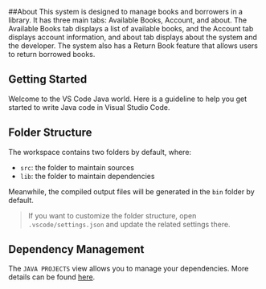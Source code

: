 ##About
This system is designed to manage books and borrowers in a library. It has three main tabs: Available Books,  Account, and about.
The Available Books tab displays a list of available books, and the Account tab displays account information, and about tab displays about the system and the developer.
The system also has a Return Book feature that allows users to return borrowed books.

## Getting Started

Welcome to the VS Code Java world. Here is a guideline to help you get started to write Java code in Visual Studio Code.

## Folder Structure

The workspace contains two folders by default, where:

- `src`: the folder to maintain sources
- `lib`: the folder to maintain dependencies

Meanwhile, the compiled output files will be generated in the `bin` folder by default.

> If you want to customize the folder structure, open `.vscode/settings.json` and update the related settings there.

## Dependency Management

The `JAVA PROJECTS` view allows you to manage your dependencies. More details can be found [here](https://github.com/microsoft/vscode-java-dependency#manage-dependencies).
